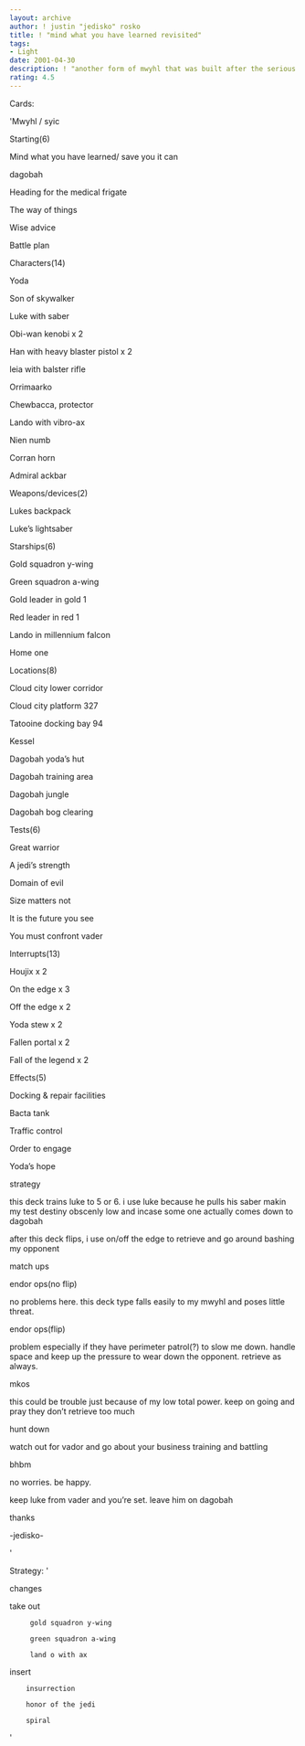 ```yaml
---
layout: archive
author: ! justin "jedisko" rosko
title: ! "mind what you have learned revisited"
tags:
- Light
date: 2001-04-30
description: ! "another form of mwyhl that was built after the serious defeats of my qmc..."
rating: 4.5
---
```

Cards: 

'Mwyhl / syic 


Starting(6) 

Mind what you have learned/ save you it can 

dagobah 

Heading for the medical frigate 

The way of things 

Wise advice 

Battle plan 


Characters(14) 

Yoda 

Son of skywalker 

Luke with saber 

Obi-wan kenobi x 2 

Han with heavy blaster pistol x 2 

leia with balster rifle

Orrimaarko 

Chewbacca, protector 

Lando with vibro-ax 

Nien numb 

Corran horn 

Admiral ackbar 


Weapons/devices(2) 

Lukes backpack 

Luke&#8217;s lightsaber 


Starships(6) 

Gold squadron y-wing 

Green squadron a-wing 

Gold leader in gold 1 

Red leader in red 1 

Lando in millennium falcon 

Home one 


Locations(8) 

Cloud city lower corridor 

Cloud city platform 327 

Tatooine docking bay 94 

Kessel 

Dagobah yoda&#8217;s hut 

Dagobah training area 

Dagobah jungle 

Dagobah bog clearing 


Tests(6) 

Great warrior 

A jedi&#8217;s strength 

Domain of evil 

Size matters not 

It is the future you see 

You must confront vader 


Interrupts(13) 

Houjix x 2 

On the edge x 3 

Off the edge x 2 

Yoda stew x 2 

Fallen portal x 2 

Fall of the legend x 2 


Effects(5) 

Docking & repair facilities 

Bacta tank 

Traffic control 

Order to engage 

Yoda&#8217;s hope 


strategy


this deck trains luke to 5 or 6. i use luke because he pulls his saber makin my test destiny obscenly low and incase some one actually comes down to dagobah

after this deck flips, i use on/off the edge to retrieve and go around bashing my opponent


match ups


endor ops(no flip)

no problems here. this deck type falls easily to my mwyhl and poses little threat.



endor ops(flip)

problem especially if they have perimeter patrol(?) to slow me down. handle space and keep up the pressure to wear down the opponent. retrieve as always.


mkos

this could be trouble just because of my low total power. keep on going and pray they don’t retrieve too much


hunt down

watch out for vador and go about your business training and battling


bhbm

no worries. be happy.

keep luke from vader and you’re set. leave him on dagobah


thanks

-jedisko-

'

Strategy: '

changes


take out

         gold squadron y-wing

         green squadron a-wing

         land o with ax


insert

        insurrection

        honor of the jedi

        spiral

'